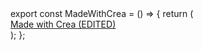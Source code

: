 <crea-write path="src/components/made-with-crea.tsx" description="write-description">
export const MadeWithCrea = () => {
  return (
    <div className="p-4 text-center">
      <a
        href="https://www.crea.ai/"
        target="_blank"
        rel="noopener noreferrer"
        className="text-sm text-gray-500 hover:text-gray-700 dark:text-gray-400 dark:hover:text-gray-200"
      >
        Made with Crea (EDITED)
      </a>
    </div>
  );
};
</crea-write>
